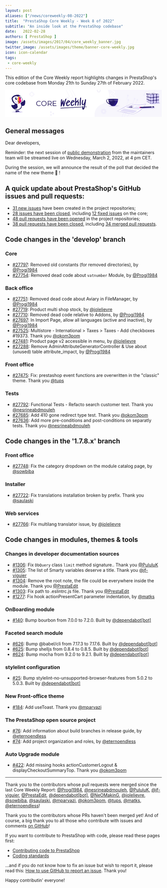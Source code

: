 ```yaml
---
layout: post
aliases: ["/news/coreweekly-08-2022"]
title:  "PrestaShop Core Weekly - Week 8 of 2022"
subtitle: "An inside look at the PrestaShop codebase"
date:   2022-02-28
authors: [ PrestaShop ]
image: /assets/images/2017/04/core_weekly_banner.jpg
twitter_image: /assets/images/theme/banner-core-weekly.jpg
icon: icon-calendar
tags:
 - core-weekly
---
```


This edition of the Core Weekly report highlights changes in PrestaShop's core codebase from Monday 21th to Sunday 27th of February 2022.

![Core Weekly banner](/assets/images/2018/12/banner-core-weekly.jpg)

## General messages

Dear developers,

Reminder: the next session of [public demonstration](https://build.prestashop.com/news/upcoming-demo-2-2022/) from the maintainers team will be streamed live on Wednesday, March 2, 2022, at 4 pm CET.

During the session, we will announce the result of the poll that decided the name of the new theme :tada: !


## A quick update about PrestaShop's GitHub issues and pull requests:

- [31 new issues](https://github.com/search?q=org%3APrestaShop+is%3Apublic++-repo%3Aprestashop%2Fprestashop.github.io++is%3Aissue+created%3A2022-02-21..2022-02-27) have been created in the project repositories;
- [28 issues have been closed](https://github.com/search?q=org%3APrestaShop+is%3Apublic++-repo%3Aprestashop%2Fprestashop.github.io++is%3Aissue+closed%3A2022-02-21..2022-02-27), including [12 fixed issues](https://github.com/search?q=org%3APrestaShop+is%3Apublic++-repo%3Aprestashop%2Fprestashop.github.io++is%3Aissue+label%3Afixed+closed%3A2022-02-21..2022-02-27) on the core;
- [48 pull requests have been opened](https://github.com/search?q=org%3APrestaShop+is%3Apublic++-repo%3Aprestashop%2Fprestashop.github.io++is%3Apr+created%3A2022-02-21..2022-02-27) in the project repositories;
- [38 pull requests have been closed](https://github.com/search?q=org%3APrestaShop+is%3Apublic++-repo%3Aprestashop%2Fprestashop.github.io++is%3Apr+closed%3A2022-02-21..2022-02-27), including [34 merged pull requests](https://github.com/search?q=org%3APrestaShop+is%3Apublic++-repo%3Aprestashop%2Fprestashop.github.io++is%3Apr+merged%3A2022-02-21..2022-02-27).



## Code changes in the 'develop' branch


### Core
* [#27797](https://github.com/PrestaShop/PrestaShop/pull/27797): Removed old constants (for removed directories), by [@Progi1984](https://github.com/Progi1984)
* [#27754](https://github.com/PrestaShop/PrestaShop/pull/27754): Removed dead code about `vatnumber` Module, by [@Progi1984](https://github.com/Progi1984)


### Back office
* [#27751](https://github.com/PrestaShop/PrestaShop/pull/27751): Removed dead code about Aviary in FileManager, by [@Progi1984](https://github.com/Progi1984)
* [#27719](https://github.com/PrestaShop/PrestaShop/pull/27719): Product multi shop stock, by [@jolelievre](https://github.com/jolelievre)
* [#27710](https://github.com/PrestaShop/PrestaShop/pull/27710): Removed dead code relative to Addons, by [@Progi1984](https://github.com/Progi1984)
* [#27697](https://github.com/PrestaShop/PrestaShop/pull/27697): In Import Page, allow all languages (active and inactive), by [@Progi1984](https://github.com/Progi1984)
* [#27525](https://github.com/PrestaShop/PrestaShop/pull/27525): Multistore - International > Taxes > Taxes - Add checkboxes #19373. Thank you [@okom3pom](https://github.com/okom3pom)
* [#27481](https://github.com/PrestaShop/PrestaShop/pull/27481): Product page v2 accessible in menu, by [@jolelievre](https://github.com/jolelievre)
* [#27288](https://github.com/PrestaShop/PrestaShop/pull/27288): Remove AdminAttributeGeneratorController & Use about (unused) table attribute_impact, by [@Progi1984](https://github.com/Progi1984)


### Front office
* [#27475](https://github.com/PrestaShop/PrestaShop/pull/27475): Fix: prestashop event functions are overwritten in the "classic" theme. Thank you [@tups](https://github.com/tups)


### Tests
* [#27792](https://github.com/PrestaShop/PrestaShop/pull/27792): Functional Tests - Refacto search customer test. Thank you [@nesrineabdmouleh](https://github.com/nesrineabdmouleh)
* [#27685](https://github.com/PrestaShop/PrestaShop/pull/27685): Add 410 gone redirect type test. Thank you [@okom3pom](https://github.com/okom3pom)
* [#27636](https://github.com/PrestaShop/PrestaShop/pull/27636): Add more pre-conditions and post-conditions on separatly tests. Thank you [@nesrineabdmouleh](https://github.com/nesrineabdmouleh)


## Code changes in the '1.7.8.x' branch


### Front office
* [#27748](https://github.com/PrestaShop/PrestaShop/pull/27748): Fix the category dropdown on the module catalog page, by [@sowbiba](https://github.com/sowbiba)


### Installer
* [#27722](https://github.com/PrestaShop/PrestaShop/pull/27722): Fix translations installation broken by prefix. Thank you [@saulaski](https://github.com/saulaski)


### Web services
* [#27766](https://github.com/PrestaShop/PrestaShop/pull/27766): Fix multilang translator issue, by [@jolelievre](https://github.com/jolelievre)


## Code changes in modules, themes & tools


### Changes in developer documentation sources
* [#1306](https://github.com/PrestaShop/docs/pull/1306): Fix `DbQuery` class `limit` method signature.. Thank you [@PululuK](https://github.com/PululuK)
* [#1305](https://github.com/PrestaShop/docs/pull/1305): The list of Smarty variables deserve a title. Thank you [@jf-viguier](https://github.com/jf-viguier)
* [#1304](https://github.com/PrestaShop/docs/pull/1304): Remove the root note, the file could be everywhere inside the module. Thank you [@PrestaEdit](https://github.com/PrestaEdit)
* [#1303](https://github.com/PrestaShop/docs/pull/1303): Fix path to .eslintrc.js file. Thank you [@PrestaEdit](https://github.com/PrestaEdit)
* [#1277](https://github.com/PrestaShop/docs/pull/1277): Fix hook actionPresentCart parameter indentation, by [@matks](https://github.com/matks)


### OnBoarding module
* [#140](https://github.com/PrestaShop/welcome/pull/140): Bump bourbon from 7.0.0 to 7.2.0. Built by [@dependabot[bot]](https://github.com/apps/dependabot)


### Faceted search module
* [#626](https://github.com/PrestaShop/ps_facetedsearch/pull/626): Bump @babel/cli from 7.17.3 to 7.17.6. Built by [@dependabot[bot]](https://github.com/apps/dependabot)
* [#625](https://github.com/PrestaShop/ps_facetedsearch/pull/625): Bump shelljs from 0.8.4 to 0.8.5. Built by [@dependabot[bot]](https://github.com/apps/dependabot)
* [#624](https://github.com/PrestaShop/ps_facetedsearch/pull/624): Bump mocha from 9.2.0 to 9.2.1. Built by [@dependabot[bot]](https://github.com/apps/dependabot)


### stylelint configuration
* [#25](https://github.com/PrestaShop/stylelint-config/pull/25): Bump stylelint-no-unsupported-browser-features from 5.0.2 to 5.0.3. Built by [@dependabot[bot]](https://github.com/apps/dependabot)


### New Front-office theme
* [#184](https://github.com/PrestaShop/theme-refacto/pull/184): Add useToast. Thank you [@mparvazi](https://github.com/mparvazi)


### The PrestaShop open source project
* [#76](https://github.com/PrestaShop/open-source/pull/76): Add information about build branches in release guide, by [@eternoendless](https://github.com/eternoendless)
* [#74](https://github.com/PrestaShop/open-source/pull/74): Add project organization and roles, by [@eternoendless](https://github.com/eternoendless)


### Auto Upgrade module
* [#422](https://github.com/PrestaShop/autoupgrade/pull/422): Add missing hooks actionCustomerLogout & displayCheckoutSummaryTop. Thank you [@okom3pom](https://github.com/okom3pom)


<hr />

Thank you to the contributors whose pull requests were merged since the last Core Weekly Report: [@Progi1984](https://github.com/Progi1984), [@nesrineabdmouleh](https://github.com/nesrineabdmouleh), [@PululuK](https://github.com/PululuK), [@jf-viguier](https://github.com/jf-viguier), [@PrestaEdit](https://github.com/PrestaEdit), [@dependabot[bot]](https://github.com/apps/dependabot), [@NeOMakinG](https://github.com/NeOMakinG), [@jolelievre](https://github.com/jolelievre), [@sowbiba](https://github.com/sowbiba), [@saulaski](https://github.com/saulaski), [@mparvazi](https://github.com/mparvazi), [@okom3pom](https://github.com/okom3pom), [@tups](https://github.com/tups), [@matks](https://github.com/matks), [@eternoendless](https://github.com/eternoendless)!

Thank you to the contributors whose PRs haven't been merged yet! And of course, a big thank you to all those who contribute with issues and comments [on GitHub](https://github.com/PrestaShop/PrestaShop)!

If you want to contribute to PrestaShop with code, please read these pages first:

 * [Contributing code to PrestaShop](https://devdocs.prestashop.com/1.7/contribute/contribution-guidelines/)
 * [Coding standards](https://devdocs.prestashop.com/1.7/development/coding-standards/)

...and if you do not know how to fix an issue but wish to report it, please read this: [How to use GitHub to report an issue](https://devdocs.prestashop.com/1.7/contribute/contribute-reporting-issues/). Thank you!

Happy contributin' everyone!

